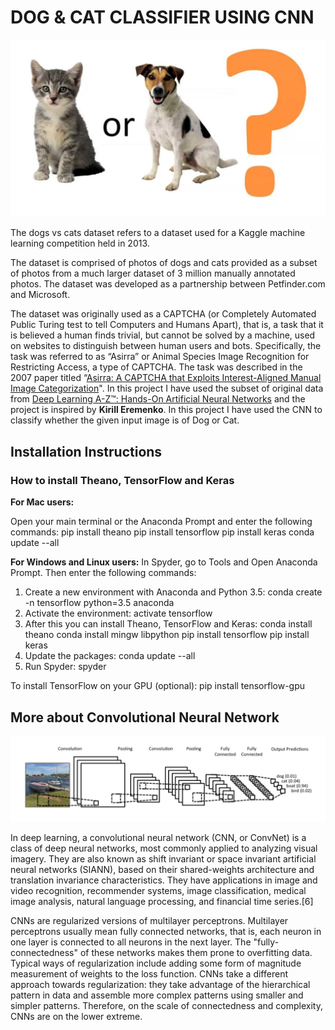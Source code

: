 # DOG & CAT CLASSIFIER USING CNN

![](https://raw.githubusercontent.com/Mohitkr95/Dog-Cat-Classifier-using-CNN/master/Images/1_biZq-ihFzq1I6Ssjz7UtdA.jpeg)

The dogs vs cats dataset refers to a dataset used for a Kaggle machine learning competition held in 2013.

The dataset is comprised of photos of dogs and cats provided as a subset of photos from a much larger dataset of 3 million manually annotated photos. The dataset was developed as a partnership between Petfinder.com and Microsoft.

The dataset was originally used as a CAPTCHA (or Completely Automated Public Turing test to tell Computers and Humans Apart), that is, a task that it is believed a human finds trivial, but cannot be solved by a machine, used on websites to distinguish between human users and bots. Specifically, the task was referred to as “Asirra” or Animal Species Image Recognition for Restricting Access, a type of CAPTCHA. The task was described in the 2007 paper titled “[Asirra: A CAPTCHA that Exploits Interest-Aligned Manual Image Categorization](https://www.microsoft.com/en-us/research/publication/asirra-a-captcha-that-exploits-interest-aligned-manual-image-categorization/)".
In this project I have used the subset of original data from [Deep Learning A-Z™: Hands-On Artificial Neural Networks](https://www.udemy.com/course/deeplearning/#instructor-1) and the project is inspired by **Kirill Eremenko**. In this project I have used the CNN to classify whether the given input image is of Dog or Cat.

## Installation Instructions

### How to install Theano, TensorFlow and Keras

**For Mac users:**

Open your main terminal or the Anaconda Prompt and enter the following commands:
pip install theano
pip install tensorflow
pip install keras
conda update --all

**For Windows and Linux users:**
In Spyder, go to Tools and Open Anaconda Prompt. Then enter the following commands:
1. Create a new environment with Anaconda and Python 3.5:
conda create -n tensorflow python=3.5 anaconda
2. Activate the environment:
activate tensorflow
3. After this you can install Theano, TensorFlow and Keras:
conda install theano
conda install mingw libpython
pip install tensorflow
pip install keras
4. Update the packages:
conda update --all
5. Run Spyder:
spyder

To install TensorFlow on your GPU (optional):
pip install tensorflow-gpu

## More about Convolutional Neural Network

![](https://raw.githubusercontent.com/Mohitkr95/Dog-Cat-Classifier-using-CNN/master/Images/cnn_example.png)

In deep learning, a convolutional neural network (CNN, or ConvNet) is a class of deep neural networks, most commonly applied to analyzing visual imagery. They are also known as shift invariant or space invariant artificial neural networks (SIANN), based on their shared-weights architecture and translation invariance characteristics. They have applications in image and video recognition, recommender systems, image classification, medical image analysis, natural language processing, and financial time series.[6]

CNNs are regularized versions of multilayer perceptrons. Multilayer perceptrons usually mean fully connected networks, that is, each neuron in one layer is connected to all neurons in the next layer. The "fully-connectedness" of these networks makes them prone to overfitting data. Typical ways of regularization include adding some form of magnitude measurement of weights to the loss function. CNNs take a different approach towards regularization: they take advantage of the hierarchical pattern in data and assemble more complex patterns using smaller and simpler patterns. Therefore, on the scale of connectedness and complexity, CNNs are on the lower extreme.


